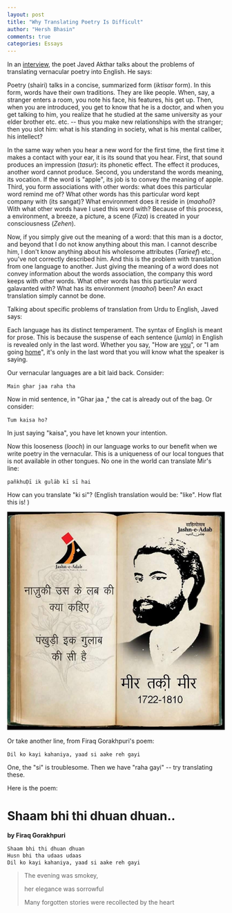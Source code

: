 ```yaml
---
layout: post
title: "Why Translating Poetry Is Difficult"
author: "Hersh Bhasin"
comments: true
categories: Essays
---
```




In an [interview](https://youtu.be/zoAh4khKSQA), the  poet Javed  Akthar talks about the problems of translating vernacular poetry into English. He says:

Poetry (shairi) talks  in a concise, summarized form (*iktisar* form). In this form, words have their own traditions. They are like people. When, say,  a stranger enters a room, you note his face, his features, his get up. Then, when you are introduced, you get to know that he is a doctor, and when you get talking to him, you realize that he studied at the same university as your elder brother etc. etc. -- thus you make new relationships with the stranger; then you slot him: what is his standing in society, what is his mental caliber, his intellect?

In the same way when you hear a new word for the first time, the first time it makes a contact with your ear, it is its sound that you hear. First, that sound produces an impression (*tasur*): its phonetic effect. The effect it produces, another word cannot produce. Second,  you understand the words meaning, its vocation. If the word is "apple", its job is to convey the meaning of apple. Third, you form associations with other words: what does this particular word remind me of? What other words has this particular word kept company with (its sangat)? What environment does it reside in (*maahol*)? With what other words have I used this word with? Because of this process, a environment, a breeze, a picture, a scene (*Fiza*) is created in your consciousness (*Zehen*).

Now, if you simply give out the meaning of a word: that this man is a doctor, and beyond that I do not know anything about this man. I cannot describe him, I don't know anything about his wholesome attributes (*Tarieef*) etc., you've not correctly described him. And this is the problem with translation from one language to another. Just giving the meaning of a word does not convey information about the words association, the company this word keeps with other words. What  other words has this particular word galavanted with?  What has its environment (*maahol*) been?  An exact translation simply cannot be done.

Talking about specific problems of translation from Urdu to English, Javed says:

Each language has its distinct temperament. The syntax of English is meant for prose. This is because the suspense of each sentence (*jumla*) in English is revealed only in the last word. Whether you say, "How are <u>you</u>", or "I am going <u>home</u>", it's only in the last word that you will know what the speaker is saying.

Our vernacular languages are a bit laid back. Consider:

```
Main ghar jaa raha tha
```

Now in mid sentence, in "Ghar jaa ," the cat is already out of the bag. Or consider:

```
Tum kaisa ho?
```

In just saying "kaisa", you have let known your intention.

Now this looseness (*looch*) in our language works to our benefit when we write poetry in the vernacular. This is a uniqueness of our local tongues that is not available in other tongues. No one in the world can translate  Mir's line:

```
pañkhuḌī ik gulāb kī sī hai 
```

How can you translate "ki si"? (English translation would be: "like". How flat this is! )

![mir-pankhri-gulab](../assets/mir-pankhri-gulab.jpg)



Or take another line, from Firaq Gorakhpuri's poem:

```
Dil ko kayi kahaniya, yaad si aake reh gayi
```

One, the "si" is troublesome. Then we have "raha gayi" -- try translating these.

Here is the poem:

# Shaam bhi thi dhuan dhuan..

**by Firaq Gorakhpuri**

```
Shaam bhi thi dhuan dhuan
Husn bhi tha udaas udaas
Dil ko kayi kahaniya, yaad si aake reh gayi
```

> The evening was smokey, 
>
> her elegance was sorrowful
>
> Many forgotten stories were recollected by the heart

